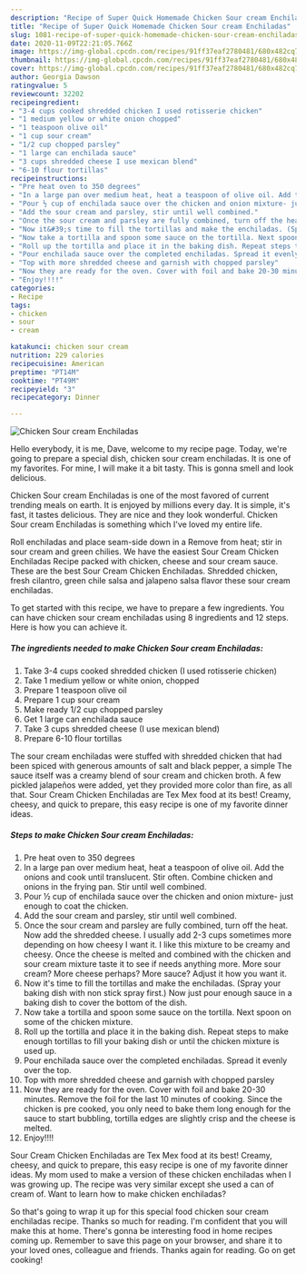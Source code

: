 ```yaml
---
description: "Recipe of Super Quick Homemade Chicken Sour cream Enchiladas"
title: "Recipe of Super Quick Homemade Chicken Sour cream Enchiladas"
slug: 1081-recipe-of-super-quick-homemade-chicken-sour-cream-enchiladas
date: 2020-11-09T22:21:05.766Z
image: https://img-global.cpcdn.com/recipes/91ff37eaf2780481/680x482cq70/chicken-sour-cream-enchiladas-recipe-main-photo.jpg
thumbnail: https://img-global.cpcdn.com/recipes/91ff37eaf2780481/680x482cq70/chicken-sour-cream-enchiladas-recipe-main-photo.jpg
cover: https://img-global.cpcdn.com/recipes/91ff37eaf2780481/680x482cq70/chicken-sour-cream-enchiladas-recipe-main-photo.jpg
author: Georgia Dawson
ratingvalue: 5
reviewcount: 32202
recipeingredient:
- "3-4 cups cooked shredded chicken I used rotisserie chicken"
- "1 medium yellow or white onion chopped"
- "1 teaspoon olive oil"
- "1 cup sour cream"
- "1/2 cup chopped parsley"
- "1 large can enchilada sauce"
- "3 cups shredded cheese I use mexican blend"
- "6-10 flour tortillas"
recipeinstructions:
- "Pre heat oven to 350 degrees"
- "In a large pan over medium heat, heat a teaspoon of olive oil. Add the onions and cook until translucent. Stir often. Combine chicken and onions in the frying pan. Stir until well combined."
- "Pour ½ cup of enchilada sauce over the chicken and onion mixture- just enough to coat the chicken."
- "Add the sour cream and parsley, stir until well combined."
- "Once the sour cream and parsley are fully combined, turn off the heat. Now add the shredded cheese. I usually add 2-3 cups sometimes more depending on how cheesy I want it. I like this mixture to be creamy and cheesy. Once the cheese is melted and combined with the chicken and sour cream mixture taste it to see if needs anything more. More sour cream? More cheese perhaps? More sauce? Adjust it how you want it."
- "Now it&#39;s time to fill the tortillas and make the enchiladas. (Spray your baking dish with non stick spray first.) Now just pour enough sauce in a baking dish to cover the bottom of the dish."
- "Now take a tortilla and spoon some sauce on the tortilla. Next spoon on some of the chicken mixture."
- "Roll up the tortilla and place it in the baking dish. Repeat steps to make enough tortillas to fill your baking dish or until the chicken mixture is used up."
- "Pour enchilada sauce over the completed enchiladas. Spread it evenly over the top."
- "Top with more shredded cheese and garnish with chopped parsley"
- "Now they are ready for the oven. Cover with foil and bake 20-30 minutes. Remove the foil for the last 10 minutes of cooking. Since the chicken is pre cooked, you only need to bake them long enough for the sauce to start bubbling, tortilla edges are slightly crisp and the cheese is melted."
- "Enjoy!!!!"
categories:
- Recipe
tags:
- chicken
- sour
- cream

katakunci: chicken sour cream 
nutrition: 229 calories
recipecuisine: American
preptime: "PT14M"
cooktime: "PT49M"
recipeyield: "3"
recipecategory: Dinner

---
```



![Chicken Sour cream Enchiladas](https://img-global.cpcdn.com/recipes/91ff37eaf2780481/680x482cq70/chicken-sour-cream-enchiladas-recipe-main-photo.jpg)

Hello everybody, it is me, Dave, welcome to my recipe page. Today, we're going to prepare a special dish, chicken sour cream enchiladas. It is one of my favorites. For mine, I will make it a bit tasty. This is gonna smell and look delicious.

Chicken Sour cream Enchiladas is one of the most favored of current trending meals on earth. It is enjoyed by millions every day. It is simple, it's fast, it tastes delicious. They are nice and they look wonderful. Chicken Sour cream Enchiladas is something which I've loved my entire life.

Roll enchiladas and place seam-side down in a Remove from heat; stir in sour cream and green chilies. We have the easiest Sour Cream Chicken Enchiladas Recipe packed with chicken, cheese and sour cream sauce. These are the best Sour Cream Chicken Enchiladas. Shredded chicken, fresh cilantro, green chile salsa and jalapeno salsa flavor these sour cream enchiladas.


To get started with this recipe, we have to prepare a few ingredients. You can have chicken sour cream enchiladas using 8 ingredients and 12 steps. Here is how you can achieve it.

<!--inarticleads1-->

##### The ingredients needed to make Chicken Sour cream Enchiladas:

1. Take 3-4 cups cooked shredded chicken (I used rotisserie chicken)
1. Take 1 medium yellow or white onion, chopped
1. Prepare 1 teaspoon olive oil
1. Prepare 1 cup sour cream
1. Make ready 1/2 cup chopped parsley
1. Get 1 large can enchilada sauce
1. Take 3 cups shredded cheese (I use mexican blend)
1. Prepare 6-10 flour tortillas


The sour cream enchiladas were stuffed with shredded chicken that had been spiced with generous amounts of salt and black pepper, a simple The sauce itself was a creamy blend of sour cream and chicken broth. A few pickled jalapeños were added, yet they provided more color than fire, as all that. Sour Cream Chicken Enchiladas are Tex Mex food at its best! Creamy, cheesy, and quick to prepare, this easy recipe is one of my favorite dinner ideas. 

<!--inarticleads2-->

##### Steps to make Chicken Sour cream Enchiladas:

1. Pre heat oven to 350 degrees
1. In a large pan over medium heat, heat a teaspoon of olive oil. Add the onions and cook until translucent. Stir often. Combine chicken and onions in the frying pan. Stir until well combined.
1. Pour ½ cup of enchilada sauce over the chicken and onion mixture- just enough to coat the chicken.
1. Add the sour cream and parsley, stir until well combined.
1. Once the sour cream and parsley are fully combined, turn off the heat. Now add the shredded cheese. I usually add 2-3 cups sometimes more depending on how cheesy I want it. I like this mixture to be creamy and cheesy. Once the cheese is melted and combined with the chicken and sour cream mixture taste it to see if needs anything more. More sour cream? More cheese perhaps? More sauce? Adjust it how you want it.
1. Now it&#39;s time to fill the tortillas and make the enchiladas. (Spray your baking dish with non stick spray first.) Now just pour enough sauce in a baking dish to cover the bottom of the dish.
1. Now take a tortilla and spoon some sauce on the tortilla. Next spoon on some of the chicken mixture.
1. Roll up the tortilla and place it in the baking dish. Repeat steps to make enough tortillas to fill your baking dish or until the chicken mixture is used up.
1. Pour enchilada sauce over the completed enchiladas. Spread it evenly over the top.
1. Top with more shredded cheese and garnish with chopped parsley
1. Now they are ready for the oven. Cover with foil and bake 20-30 minutes. Remove the foil for the last 10 minutes of cooking. Since the chicken is pre cooked, you only need to bake them long enough for the sauce to start bubbling, tortilla edges are slightly crisp and the cheese is melted.
1. Enjoy!!!!


Sour Cream Chicken Enchiladas are Tex Mex food at its best! Creamy, cheesy, and quick to prepare, this easy recipe is one of my favorite dinner ideas. My mom used to make a version of these chicken enchiladas when I was growing up. The recipe was very similar except she used a can of cream of. Want to learn how to make chicken enchiladas? 

So that's going to wrap it up for this special food chicken sour cream enchiladas recipe. Thanks so much for reading. I'm confident that you will make this at home. There's gonna be interesting food in home recipes coming up. Remember to save this page on your browser, and share it to your loved ones, colleague and friends. Thanks again for reading. Go on get cooking!
